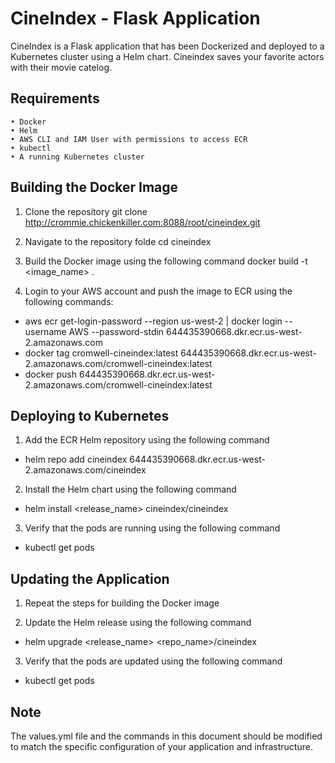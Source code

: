 
# CineIndex - Flask Application

CineIndex is a Flask application that has been Dockerized and deployed to a Kubernetes cluster using a Helm chart. Cineindex saves your favorite actors with their movie catelog.


## Requirements

    • Docker
    • Helm
    • AWS CLI and IAM User with permissions to access ECR
    • kubectl
    • A running Kubernetes cluster
## Building the Docker Image

1. Clone the repository
git clone http://crommie.chickenkiller.com:8088/root/cineindex.git

2. Navigate to the repository folde
cd cineindex

3. Build the Docker image using the following command
docker build -t <image_name> .

4. Login to your AWS account and push the image to ECR using the following commands:
- aws ecr get-login-password --region us-west-2 | docker login --username AWS --password-stdin 644435390668.dkr.ecr.us-west-2.amazonaws.com
- docker tag cromwell-cineindex:latest 644435390668.dkr.ecr.us-west-2.amazonaws.com/cromwell-cineindex:latest
- docker push 644435390668.dkr.ecr.us-west-2.amazonaws.com/cromwell-cineindex:latest

## Deploying to Kubernetes
1. Add the ECR Helm repository using the following command
- helm repo add cineindex 644435390668.dkr.ecr.us-west-2.amazonaws.com/cineindex

2. Install the Helm chart using the following command
- helm install <release_name> cineindex/cineindex

3. Verify that the pods are running using the following command
- kubectl get pods

## Updating the Application
1. Repeat the steps for building the Docker image

2. Update the Helm release using the following command
- helm upgrade <release_name> <repo_name>/cineindex

3. Verify that the pods are updated using the following command
- kubectl get pods

## Note
The values.yml file and the commands in this document should be modified to match the specific configuration of your application and infrastructure.